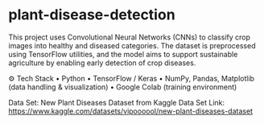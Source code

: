 # plant-disease-detection
This project uses Convolutional Neural Networks (CNNs) to classify crop images into healthy and diseased categories. 
The dataset is preprocessed using TensorFlow utilities, and the model aims to support sustainable agriculture by enabling early detection of crop diseases.

⚙️ Tech Stack
	•	Python
	•	TensorFlow / Keras
	•	NumPy, Pandas, Matplotlib (data handling & visualization)
	•	Google Colab (training environment)

Data Set: New Plant Diseases Dataset from Kaggle
Data Set Link: https://www.kaggle.com/datasets/vipoooool/new-plant-diseases-dataset
